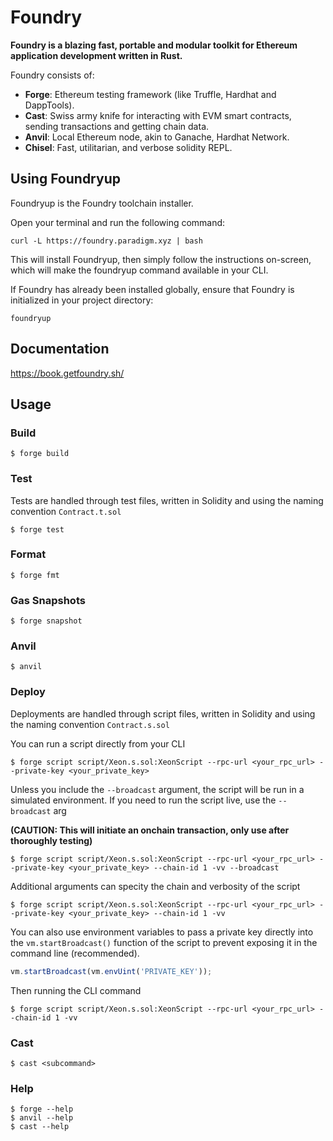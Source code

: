 # Foundry

**Foundry is a blazing fast, portable and modular toolkit for Ethereum application development written in Rust.**

Foundry consists of:

- **Forge**: Ethereum testing framework (like Truffle, Hardhat and DappTools).
- **Cast**: Swiss army knife for interacting with EVM smart contracts, sending transactions and getting chain data.
- **Anvil**: Local Ethereum node, akin to Ganache, Hardhat Network.
- **Chisel**: Fast, utilitarian, and verbose solidity REPL.

## Using Foundryup

Foundryup is the Foundry toolchain installer.

Open your terminal and run the following command:

```shell
curl -L https://foundry.paradigm.xyz | bash
```

This will install Foundryup, then simply follow the instructions on-screen, which will make the foundryup command available in your CLI.

If Foundry has already been installed globally, ensure that Foundry is initialized in your project directory:

```shell
foundryup
```

## Documentation

https://book.getfoundry.sh/

## Usage

### Build

```shell
$ forge build
```

### Test

Tests are handled through test files, written in Solidity and using the naming convention `Contract.t.sol`

```shell
$ forge test
```

### Format

```shell
$ forge fmt
```

### Gas Snapshots

```shell
$ forge snapshot
```

### Anvil

```shell
$ anvil
```

### Deploy

Deployments are handled through script files, written in Solidity and using the naming convention `Contract.s.sol`

You can run a script directly from your CLI

```shell
$ forge script script/Xeon.s.sol:XeonScript --rpc-url <your_rpc_url> --private-key <your_private_key>
```

Unless you include the `--broadcast` argument, the script will be run in a simulated environment. If you need to run the script live, use the `--broadcast` arg

**(CAUTION: This will initiate an onchain transaction, only use after thoroughly testing)**

```shell
$ forge script script/Xeon.s.sol:XeonScript --rpc-url <your_rpc_url> --private-key <your_private_key> --chain-id 1 -vv --broadcast
```

Additional arguments can specity the chain and verbosity of the script

```shell
$ forge script script/Xeon.s.sol:XeonScript --rpc-url <your_rpc_url> --private-key <your_private_key> --chain-id 1 -vv
```

You can also use environment variables to pass a private key directly into the `vm.startBroadcast()` function of the script to prevent exposing it in the command line (recommended).

```js
vm.startBroadcast(vm.envUint('PRIVATE_KEY'));
```

Then running the CLI command

```shell
$ forge script script/Xeon.s.sol:XeonScript --rpc-url <your_rpc_url> --chain-id 1 -vv
```

### Cast

```shell
$ cast <subcommand>
```

### Help

```shell
$ forge --help
$ anvil --help
$ cast --help
```
